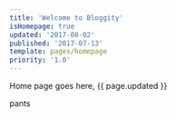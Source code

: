 ```yaml
---
title: 'Welcome to Bloggity'
isHomepage: true
updated: '2017-08-02'
published: '2017-07-13'
template: pages/homepage
priority: '1.0'
---
```

Home page goes here, {{ page.updated }}

pants